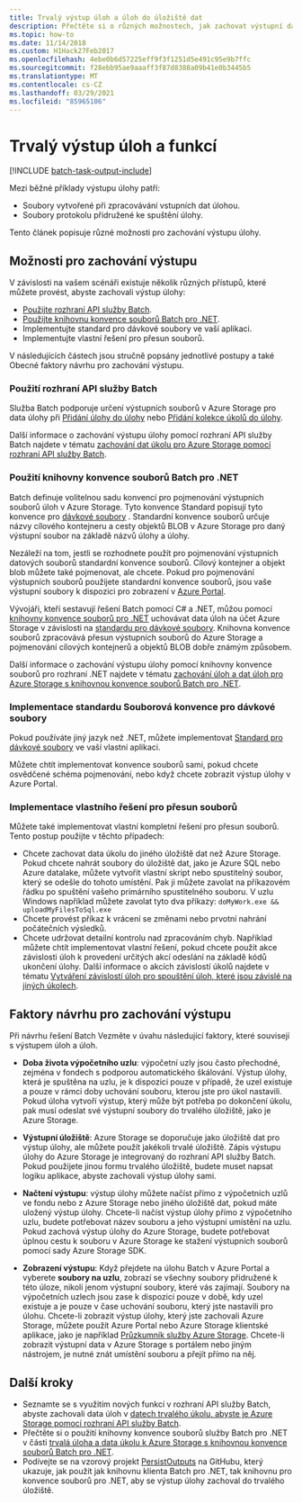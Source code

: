 ```yaml
---
title: Trvalý výstup úloh a úloh do úložiště dat
description: Přečtěte si o různých možnostech, jak zachovat výstupní data z úloh a úloh služby Batch. Data můžete ukládat do Azure Storage nebo do jiného úložiště dat.
ms.topic: how-to
ms.date: 11/14/2018
ms.custom: H1Hack27Feb2017
ms.openlocfilehash: 4ebe0b6d57225eff9f3f1251d5e491c95e9b7ffc
ms.sourcegitcommit: f28ebb95ae9aaaff3f87d8388a09b41e0b3445b5
ms.translationtype: MT
ms.contentlocale: cs-CZ
ms.lasthandoff: 03/29/2021
ms.locfileid: "85965106"
---
```

# <a name="persist-job-and-task-output"></a>Trvalý výstup úloh a funkcí

[!INCLUDE [batch-task-output-include](../../includes/batch-task-output-include.md)]

Mezi běžné příklady výstupu úlohy patří:

- Soubory vytvořené při zpracovávání vstupních dat úlohou.
- Soubory protokolu přidružené ke spuštění úlohy.

Tento článek popisuje různé možnosti pro zachování výstupu úlohy.

## <a name="options-for-persisting-output"></a>Možnosti pro zachování výstupu

V závislosti na vašem scénáři existuje několik různých přístupů, které můžete provést, abyste zachovali výstup úlohy:

- [Použijte rozhraní API služby Batch](batch-task-output-files.md).  
- [Použijte knihovnu konvence souborů Batch pro .NET](batch-task-output-file-conventions.md).  
- Implementujte standard pro dávkové soubory ve vaší aplikaci.
- Implementujte vlastní řešení pro přesun souborů.

V následujících částech jsou stručně popsány jednotlivé postupy a také Obecné faktory návrhu pro zachování výstupu.

### <a name="use-the-batch-service-api"></a>Použití rozhraní API služby Batch

Služba Batch podporuje určení výstupních souborů v Azure Storage pro data úlohy při [Přidání úlohy do úlohy](/rest/api/batchservice/add-a-task-to-a-job) nebo [Přidání kolekce úkolů do úlohy](/rest/api/batchservice/add-a-collection-of-tasks-to-a-job).

Další informace o zachování výstupu úlohy pomocí rozhraní API služby Batch najdete v tématu [zachování dat úkolu pro Azure Storage pomocí rozhraní API služby Batch](batch-task-output-files.md).

### <a name="use-the-batch-file-conventions-library-for-net"></a>Použití knihovny konvence souborů Batch pro .NET

Batch definuje volitelnou sadu konvencí pro pojmenování výstupních souborů úloh v Azure Storage. Tyto konvence Standard popisují tyto konvence pro [dávkové soubory](https://github.com/Azure/azure-sdk-for-net/tree/master/sdk/batch/Microsoft.Azure.Batch.Conventions.Files#conventions) . Standardní konvence souborů určuje názvy cílového kontejneru a cesty objektů BLOB v Azure Storage pro daný výstupní soubor na základě názvů úlohy a úlohy.

Nezáleží na tom, jestli se rozhodnete použít pro pojmenování výstupních datových souborů standardní konvence souborů. Cílový kontejner a objekt blob můžete také pojmenovat, ale chcete. Pokud pro pojmenování výstupních souborů použijete standardní konvence souborů, jsou vaše výstupní soubory k dispozici pro zobrazení v [Azure Portal][portal].

Vývojáři, kteří sestavují řešení Batch pomocí C# a .NET, můžou pomocí [knihovny konvence souborů pro .NET][nuget_package] uchovávat data úloh na účet Azure Storage v závislosti na [standardu pro dávkové soubory](https://github.com/Azure/azure-sdk-for-net/tree/master/sdk/batch/Microsoft.Azure.Batch.Conventions.Files#conventions). Knihovna konvence souborů zpracovává přesun výstupních souborů do Azure Storage a pojmenování cílových kontejnerů a objektů BLOB dobře známým způsobem.

Další informace o zachování výstupu úlohy pomocí knihovny konvence souborů pro rozhraní .NET najdete v tématu [zachování úloh a dat úloh pro Azure Storage s knihovnou konvence souborů Batch pro .NET](batch-task-output-file-conventions.md).

### <a name="implement-the-batch-file-conventions-standard"></a>Implementace standardu Souborová konvence pro dávkové soubory

Pokud používáte jiný jazyk než .NET, můžete implementovat [Standard pro dávkové soubory](https://github.com/Azure/azure-sdk-for-net/tree/master/sdk/batch/Microsoft.Azure.Batch.Conventions.Files#conventions) ve vaší vlastní aplikaci.

Můžete chtít implementovat konvence souborů sami, pokud chcete osvědčené schéma pojmenování, nebo když chcete zobrazit výstup úlohy v Azure Portal.

### <a name="implement-a-custom-file-movement-solution"></a>Implementace vlastního řešení pro přesun souborů

Můžete také implementovat vlastní kompletní řešení pro přesun souborů. Tento postup použijte v těchto případech:

- Chcete zachovat data úkolu do jiného úložiště dat než Azure Storage. Pokud chcete nahrát soubory do úložiště dat, jako je Azure SQL nebo Azure datalake, můžete vytvořit vlastní skript nebo spustitelný soubor, který se odešle do tohoto umístění. Pak ji můžete zavolat na příkazovém řádku po spuštění vašeho primárního spustitelného souboru. V uzlu Windows například můžete zavolat tyto dva příkazy: `doMyWork.exe && uploadMyFilesToSql.exe`
- Chcete provést příkaz k vrácení se změnami nebo prvotní nahrání počátečních výsledků.
- Chcete udržovat detailní kontrolu nad zpracováním chyb. Například můžete chtít implementovat vlastní řešení, pokud chcete použít akce závislosti úloh k provedení určitých akcí odeslání na základě kódů ukončení úlohy. Další informace o akcích závislostí úkolů najdete v tématu [Vytváření závislostí úloh pro spouštění úloh, které jsou závislé na jiných úkolech](batch-task-dependencies.md).

## <a name="design-considerations-for-persisting-output"></a>Faktory návrhu pro zachování výstupu

Při návrhu řešení Batch Vezměte v úvahu následující faktory, které souvisejí s výstupem úloh a úloh.

- **Doba života výpočetního uzlu**: výpočetní uzly jsou často přechodné, zejména v fondech s podporou automatického škálování. Výstup úlohy, která je spuštěna na uzlu, je k dispozici pouze v případě, že uzel existuje a pouze v rámci doby uchování souboru, kterou jste pro úkol nastavili. Pokud úloha vytvoří výstup, který může být potřeba po dokončení úkolu, pak musí odeslat své výstupní soubory do trvalého úložiště, jako je Azure Storage.

- **Výstupní úložiště**: Azure Storage se doporučuje jako úložiště dat pro výstup úlohy, ale můžete použít jakékoli trvalé úložiště. Zápis výstupu úlohy do Azure Storage je integrovaný do rozhraní API služby Batch. Pokud použijete jinou formu trvalého úložiště, budete muset napsat logiku aplikace, abyste zachovali výstup úlohy sami.

- **Načtení výstupu**: výstup úlohy můžete načíst přímo z výpočetních uzlů ve fondu nebo z Azure Storage nebo jiného úložiště dat, pokud máte uložený výstup úlohy. Chcete-li načíst výstup úlohy přímo z výpočetního uzlu, budete potřebovat název souboru a jeho výstupní umístění na uzlu. Pokud zachová výstup úlohy do Azure Storage, budete potřebovat úplnou cestu k souboru v Azure Storage ke stažení výstupních souborů pomocí sady Azure Storage SDK.

- **Zobrazení výstupu**: Když přejdete na úlohu Batch v Azure Portal a vyberete **soubory na uzlu**, zobrazí se všechny soubory přidružené k této úloze, nikoli jenom výstupní soubory, které vás zajímají. Soubory na výpočetních uzlech jsou zase k dispozici pouze v době, kdy uzel existuje a je pouze v čase uchování souboru, který jste nastavili pro úlohu. Chcete-li zobrazit výstup úlohy, který jste zachovali Azure Storage, můžete použít Azure Portal nebo Azure Storage klientské aplikace, jako je například [Průzkumník služby Azure Storage][storage_explorer]. Chcete-li zobrazit výstupní data v Azure Storage s portálem nebo jiným nástrojem, je nutné znát umístění souboru a přejít přímo na něj.

## <a name="next-steps"></a>Další kroky

- Seznamte se s využitím nových funkcí v rozhraní API služby Batch, abyste zachovali data úloh v [datech trvalého úkolu, abyste je Azure Storage pomocí rozhraní API služby Batch](batch-task-output-files.md).
- Přečtěte si o použití knihovny konvence souborů služby Batch pro .NET v části [trvalá úloha a data úkolu k Azure Storage s knihovnou konvence souborů Batch pro .NET](batch-task-output-file-conventions.md).
- Podívejte se na vzorový projekt [PersistOutputs][github_persistoutputs] na GitHubu, který ukazuje, jak použít jak knihovnu klienta Batch pro .NET, tak knihovnu pro konvence souborů pro .NET, aby se výstup úlohy zachoval do trvalého úložiště.

[nuget_package]: https://www.nuget.org/packages/Microsoft.Azure.Batch.Conventions.Files
[portal]: https://portal.azure.com
[storage_explorer]: https://storageexplorer.com/
[github_persistoutputs]: https://github.com/Azure/azure-batch-samples/tree/master/CSharp/ArticleProjects/PersistOutputs 
